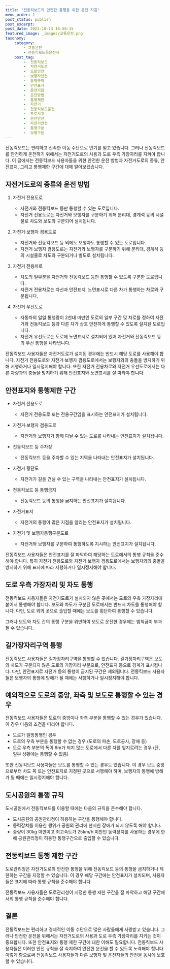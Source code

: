 ```yaml
---
title: "전동킥보드의 안전한 통행을 위한 운전 지침"
menu_order: 1
post_status: publish
post_excerpt: 
post_date: 2023-10-13 16:56:15
featured_image: _images/교통운전.png
taxonomy:
    category:
        - 교통운전
        - 전동킥보드등운전자
    post_tag:
        -  전동킥보드
        -  자전거도로
        -  도로안전
        -  보행자안전
        -  통행규칙
        -  안전표지
        -  운전지침
        -  운전방법
        -  통행제한
        -  자전거
        -  전동킥보드운전
        -  도로사고
        -  운전안전
        -  자전거안전
        -  통행구분
        -  보행구분
---
```




전동킥보드는 편리하고 신속한 이동 수단으로 인기를 얻고 있습니다. 그러나 전동킥보드를 안전하게 운전하기 위해서는 자전거도로의 사용과 도로 우측 가장자리를 지켜야 합니다. 이 글에서는 전동킥보드 사용자들을 위한 안전한 운전 방법과 자전거도로의 종류, 안전표지, 그리고 통행제한 구간에 대해 알아보겠습니다.

## 자전거도로의 종류와 운전 방법

1. 자전거 전용도로
   - 자전거와 전동킥보드 등만 통행할 수 있는 도로입니다.
   - 자전거 전용도로는 자전거와 보행자를 구분하기 위해 분리대, 경계석 등의 시설물로 차도와 보도와 구분되어 설치됩니다.

2. 자전거·보행자 겸용도로
   - 자전거와 전동킥보드 등 외에도 보행자도 통행할 수 있는 도로입니다.
   - 자전거·보행자 겸용도로는 자전거와 보행자를 구분하기 위해 분리대, 경계석 등의 시설물로 차도와 구분되거나 별도로 설치됩니다.

3. 자전거 전용차로
   - 차도의 일부분을 자전거와 전동킥보드 등만 통행할 수 있도록 구분한 도로입니다.
   - 자전거 전용차로는 차선과 안전표지, 노면표시로 다른 차가 통행하는 차로와 구분됩니다.

4. 자전거 우선도로
   - 자동차의 일일 통행량이 2천대 미만인 도로의 일부 구간 및 차로를 정하여 자전거와 전동킥보드 등과 다른 차가 상호 안전하게 통행할 수 있도록 설치된 도로입니다.
   - 자전거 우선도로는 도로에 노면표시로 설치되어 있어 자전거와 전동킥보드 등의 우선 통행을 나타냅니다.

전동킥보드 사용자들은 자전거도로가 설치된 경우에는 반드시 해당 도로를 사용해야 합니다. 자전거 전용도로와 자전거·보행자 겸용도로에서는 보행자와의 충돌을 방지하기 위해 서행하거나 일시정지해야 합니다. 또한 자전거 전용차로와 자전거 우선도로에서는 다른 차량과의 충돌을 방지하기 위해 안전표지와 노면표시를 잘 따라야 합니다.

## 안전표지와 통행제한 구간

- 자전거 전용도로
  - 자전거 전용도로 또는 전용구간임을 표시하는 안전표지가 설치됩니다.

- 자전거·보행자 겸용도로
  - 자전거와 보행자가 함께 다닐 수 있는 도로를 나타내는 안전표지가 설치됩니다.

- 전동킥보드 등 주차장
  - 전동킥보드 등을 주차할 수 있는 지역을 나타내는 안전표지가 설치됩니다.

- 자전거 횡단도
  - 자전거가 길을 건널 수 있는 구역을 나타내는 안전표지가 설치됩니다.

- 전동킥보드 등 통행금지
  - 전동킥보드 등의 통행을 금지하는 안전표지가 설치됩니다.

- 자전거표지
  - 자전거의 통행이 많은 지점을 알리는 안전표지가 설치됩니다.

- 자전거 및 보행자통행구분도로
  - 자전거와 보행자를 구분하여 통행하도록 지시하는 안전표지가 설치됩니다.

전동킥보드 사용자들은 안전표지를 잘 파악하여 해당하는 도로에서의 통행 규칙을 준수해야 합니다. 특히 자전거 전용도로와 자전거·보행자 겸용도로에서는 보행자와의 충돌을 방지하기 위해 표지에 따라 서행하거나 일시정지해야 합니다.

## 도로 우측 가장자리 및 차도 통행

전동킥보드 사용자들은 자전거도로가 설치되지 않은 곳에서는 도로의 우측 가장자리에 붙어서 통행해야 합니다. 보도와 차도가 구분된 도로에서는 반드시 차도를 통행해야 합니다. 다만, 도로 외의 곳으로 출입할 때에는 보도를 횡단하여 통행할 수 있습니다.

그러나 보도와 차도 간의 통행 구분을 위반하여 보도로 운전한 경우에는 범칙금이 부과될 수 있습니다.

## 길가장자리구역 통행

전동킥보드 사용자들은 길가장자리구역을 통행할 수 있습니다. 길가장자리구역은 보도와 차도가 구분되지 않은 도로의 가장자리 부분으로, 안전표지 등으로 경계가 표시됩니다. 다만, 안전표지로 자전거 등의 통행이 금지된 구간은 제외됩니다. 전동킥보드 사용자들은 보행자의 통행에 방해가 될 때에는 서행하거나 일시정지해야 합니다.

## 예외적으로 도로의 중앙, 좌측 및 보도로 통행할 수 있는 경우

전동킥보드 사용자들은 도로의 중앙이나 좌측 부분을 통행할 수 있는 경우가 있습니다. 이 경우 다음의 조건을 따라야 합니다.

- 도로가 일방통행인 경우
- 도로의 우측 부분을 통행할 수 없는 경우 (도로의 파손, 도로공사, 장애 등)
- 도로 우측 부분의 폭이 6m가 되지 않는 도로에서 다른 차를 앞지르려는 경우 (단, 일부 상황에는 통행할 수 없음)

또한 전동킥보드 사용자들은 보도를 통행할 수 있는 경우도 있습니다. 이 경우 보도 중앙으로부터 차도 쪽 또는 안전표지로 지정된 곳으로 서행해야 하며, 보행자의 통행에 방해가 될 때에는 일시정지해야 합니다.

## 도시공원의 통행 규칙

도시공원에서 전동킥보드를 이용할 때에는 다음의 규칙을 준수해야 합니다.

- 도시공원의 공원관리청이 허용하는 구간을 통행해야 합니다.
- 동력장치를 이용한 행위가 공원의 관리에 현저한 장애가 되지 않도록 해야 합니다.
- 중량이 30kg 미만이고 최고속도가 25km/h 미만인 동력장치를 사용하는 경우에 한해 공원관리청이 허용한 통행구간으로 출입할 수 있습니다.

## 전동킥보드 통행 제한 구간

도로관리청은 자전거도로의 안전한 통행을 위해 전동킥보드 등의 통행을 금지하거나 제한하는 구간을 지정할 수 있습니다. 이 경우 해당 구간에는 안전표지가 설치되며, 사용자들은 표지에 따라 통행 규칙을 준수해야 합니다.

전동킥보드 사용자들은 도로관리청이 지정한 통행 제한 구간을 잘 파악하고 해당 구간에서의 통행 규칙을 준수해야 합니다.

## 결론

전동킥보드는 편리하고 경제적인 이동 수단으로 많은 사람들에게 사랑받고 있습니다. 그러나 안전한 운전을 위해서는 자전거도로의 사용과 도로 우측 가장자리를 지키는 것이 중요합니다. 또한 안전표지와 통행 제한 구간에 대한 이해도 필요합니다. 전동킥보드 사용자들은 이러한 안전 규칙을 잘 숙지하여 안전한 운전을 할 수 있도록 노력해야 합니다. 이렇게 함으로써 전동킥보드 사용자들과 다른 보행자 및 운전자들의 안전을 동시에 보호할 수 있습니다.


